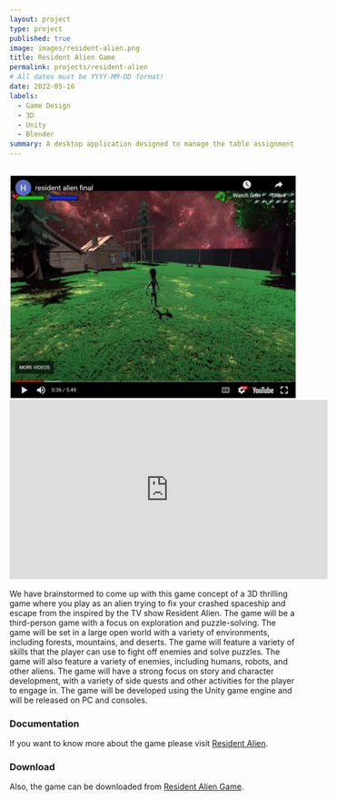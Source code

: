 ```yaml
---
layout: project
type: project
published: true
image: images/resident-alien.png
title: Resident Alien Game
permalink: projects/resident-alien
# All dates must be YYYY-MM-DD format!
date: 2022-05-16
labels:
  - Game Design
  - 3D
  - Unity
  - Blender
summary: A desktop application designed to manage the table assignment for the restaurant.
---
```

<div>
<img class="ui images">
<img src="../images/resident-alien.png">
</div>

<iframe width="560" height="315" src="https://www.youtube.com/embed/USLbCHkeDRs" frameborder="0" allow="accelerometer; autoplay; clipboard-write; encrypted-media; gyroscope; picture-in-picture" allowfullscreen></iframe>


We have brainstormed to come up with this game concept of a 3D 
thrilling game where you play as an alien trying to fix your crashed 
spaceship and escape from the inspired by the TV show Resident Alien. 
The game will be a third-person game with a focus on exploration and 
puzzle-solving. The game will be set in a large open world with a 
variety of environments, including forests, mountains, and deserts. 
The game will feature a variety of skills that the player can use to 
fight off enemies and solve puzzles. The game will also feature a 
variety of enemies, including humans, robots, and other aliens. 
The game will have a strong focus on story and character development, 
with a variety of side quests and other activities for the player 
to engage in. The game will be developed using the Unity game 
engine and will be released on PC and consoles.

### Documentation
If you want to know more about the game please visit [Resident Alien](https://resident-alien-game.github.io/).

### Download
Also, the game can be downloaded from [Resident Alien Game](https://hangbo.itch.io/resident-alien-game).
